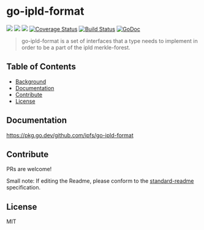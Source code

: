 go-ipld-format
==================

[![](https://img.shields.io/badge/made%20by-Protocol%20Labs-blue.svg?style=flat-square)](http://ipn.io)
[![](https://img.shields.io/badge/project-IPFS-blue.svg?style=flat-square)](http://ipfs.io/)
[![](https://img.shields.io/badge/freenode-%23ipfs-blue.svg?style=flat-square)](http://webchat.freenode.net/?channels=%23ipfs)
[![Coverage Status](https://codecov.io/gh/ipfs/go-ipld-format/branch/master/graph/badge.svg)](https://codecov.io/gh/ipfs/go-ipld-format/branch/master)
[![Build Status](https://img.shields.io/github/actions/workflow/status/ipfs/go-ipld-format/go-test.yml?branch=master)](https://github.com/ipfs/go-ipld-format/actions)
[![GoDoc](https://pkg.go.dev/badge/github.com/ipfs/go-ipld-format)](https://pkg.go.dev/github.com/ipfs/go-ipld-format)

> go-ipld-format is a set of interfaces that a type needs to implement in order to be a part of the ipld merkle-forest.

## Table of Contents

- [Background](#background)
- [Documentation](#documentation)
- [Contribute](#contribute)
- [License](#license)

## Documentation

https://pkg.go.dev/github.com/ipfs/go-ipld-format

## Contribute

PRs are welcome!

Small note: If editing the Readme, please conform to the [standard-readme](https://github.com/RichardLitt/standard-readme) specification.

## License

MIT
